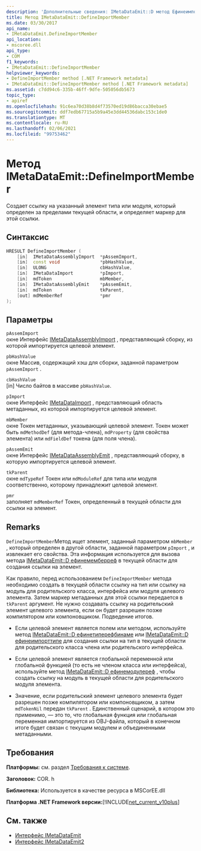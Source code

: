 ```yaml
---
description: 'Дополнительные сведения: IMetaDataEmit::D метод Ефинеимпортмембер'
title: Метод IMetaDataEmit::DefineImportMember
ms.date: 03/30/2017
api_name:
- IMetaDataEmit.DefineImportMember
api_location:
- mscoree.dll
api_type:
- COM
f1_keywords:
- IMetaDataEmit::DefineImportMember
helpviewer_keywords:
- DefineImportMember method [.NET Framework metadata]
- IMetaDataEmit::DefineImportMember method [.NET Framework metadata]
ms.assetid: c7dd94c6-335b-46ff-9dfe-505056db5673
topic_type:
- apiref
ms.openlocfilehash: 91c6ea70d38b8d4f73570ed19d86bacca30ebae5
ms.sourcegitcommit: ddf7edb67715a5b9a45e3dd44536dabc153c1de0
ms.translationtype: MT
ms.contentlocale: ru-RU
ms.lasthandoff: 02/06/2021
ms.locfileid: "99753462"
---
```

# <a name="imetadataemitdefineimportmember-method"></a>Метод IMetaDataEmit::DefineImportMember

Создает ссылку на указанный элемент типа или модуля, который определен за пределами текущей области, и определяет маркер для этой ссылки.  
  
## <a name="syntax"></a>Синтаксис  
  
```cpp  
HRESULT DefineImportMember (
    [in]  IMetaDataAssemblyImport  *pAssemImport,
    [in]  const void               *pbHashValue,
    [in]  ULONG                    cbHashValue,  
    [in]  IMetaDataImport          *pImport,
    [in]  mdToken                  mbMember,
    [in]  IMetaDataAssemblyEmit    *pAssemEmit,
    [in]  mdToken                  tkParent,
    [out] mdMemberRef              *pmr
);  
```  
  
## <a name="parameters"></a>Параметры  

 `pAssemImport`  
 окне Интерфейс [IMetaDataAssemblyImport](imetadataassemblyimport-interface.md) , представляющий сборку, из которой импортируется целевой элемент.  
  
 `pbHashValue`  
 окне Массив, содержащий хэш для сборки, заданной параметром `pAssemImport` .  
  
 `cbHashValue`  
 [in] Число байтов в массиве `pbHashValue`.  
  
 `pImport`  
 окне Интерфейс [IMetaDataImport](imetadataimport-interface.md) , представляющий область метаданных, из которой импортируется целевой элемент.  
  
 `mbMember`  
 окне Токен метаданных, указывающий целевой элемент. Токен может быть `mdMethodDef` (для метода-члена), `mdProperty` (для свойства элемента) или `mdFieldDef` токена (для поля члена).  
  
 `pAssemEmit`  
 окне Интерфейс [IMetaDataAssemblyEmit](imetadataassemblyemit-interface.md) , представляющий сборку, в которую импортируется целевой элемент.  
  
 `tkParent`  
 окне `mdTypeRef` Токен или `mdModuleRef` для типа или модуля соответственно, которому принадлежит целевой элемент.  
  
 `pmr`  
 заполняет `mdMemberRef` Токен, определенный в текущей области для ссылки на элемент.  
  
## <a name="remarks"></a>Remarks  

 `DefineImportMember`Метод ищет элемент, заданный параметром `mbMember` , который определен в другой области, заданной параметром `pImport` , и извлекает его свойства. Эта информация используется для вызова метода [IMetaDataEmit::D ефинемемберреф](imetadataemit-definememberref-method.md) в текущей области для создания ссылки на элемент.  
  
 Как правило, перед использованием `DefineImportMember` метода необходимо создать в текущей области ссылку на тип или ссылку на модуль для родительского класса, интерфейса или модуля целевого элемента. Затем маркер метаданных для этой ссылки передается в `tkParent` аргумент. Не нужно создавать ссылку на родительский элемент целевого элемента, если он будет разрешен позже компилятором или компоновщиком. Подведение итогов.  
  
- Если целевой элемент является полем или методом, используйте метод [IMetaDataEmit::D ефинетиперефбинаме](imetadataemit-definetyperefbyname-method.md) или [IMetaDataEmit::D ефинеимпорттипе](imetadataemit-defineimporttype-method.md) для создания ссылки на тип в текущей области для родительского класса члена или родительского интерфейса.  
  
- Если целевой элемент является глобальной переменной или глобальной функцией (то есть не членом класса или интерфейса), используйте метод [IMetaDataEmit::D ефинемодулереф](imetadataemit-definemoduleref-method.md) , чтобы создать ссылку на модуль в текущей области для родительского модуля элемента.  
  
- Значение, если родительский элемент целевого элемента будет разрешен позже компилятором или компоновщиком, а затем `mdTokenNil` передан `tkParent` . Единственный сценарий, в котором это применимо, — это то, что глобальная функция или глобальная переменная импортируется из OBJ-файла, который в конечном итоге будет связан с текущим модулем и объединенными метаданными.  
  
## <a name="requirements"></a>Требования  

 **Платформы:** см. раздел [Требования к системе](../../get-started/system-requirements.md).  
  
 **Заголовок:** COR. h  
  
 **Библиотека:** Используется в качестве ресурса в MSCorEE.dll  
  
 **Платформа .NET Framework версии:**[!INCLUDE[net_current_v10plus](../../../../includes/net-current-v10plus-md.md)]  
  
## <a name="see-also"></a>См. также

- [Интерфейс IMetaDataEmit](imetadataemit-interface.md)
- [Интерфейс IMetaDataEmit2](imetadataemit2-interface.md)

